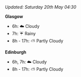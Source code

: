 *Updated: Saturday 20th May 04:30*

**Glasgow**

* 6h: :cloud: Cloudy
* 7h: :umbrella: Rainy
* 8h - 17h: :partly_sunny: Partly Cloudy

**Edinburgh**

* 6h, 7h: :cloud: Cloudy
* 8h - 17h: :partly_sunny: Partly Cloudy
